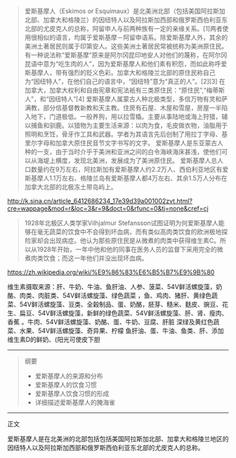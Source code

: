 
>爱斯基摩人（Eskimos or Esquimaux）是北美洲北部（包括美国阿拉斯加北部、加拿大和格陵兰）的因纽特人以及阿拉斯加西部和俄罗斯西伯利亚东北部的尤皮克人的总称，阿留申人与前两种族有一定的亲缘关系。[1]两者使用很相似的语言，均属于爱斯基摩－阿留申语系。除爱斯基摩人外，其余的美洲土著居民则属于印第安人。这些美洲土著居民常被统称为美洲原住民。
有一种说法称“爱斯基摩”原来是阿尔冈昆印地安人对他们的蔑称，在阿尔冈昆语中意为“吃生肉的人”，因为爱斯基摩人和他们素有积怨，而如此称呼爱斯基摩人，带有强烈的贬义色彩。加拿大和格陵兰北部的原住民称自己为“因纽特人”，在他们自己的语言中，“因纽特”意为“真正的人”。[2][3] 在加拿大，加拿大权利和自由宪章和宪法衹有三类原住民：“原住民”,“梅蒂斯人”，和“因纽特人”[4]
爱斯基摩人属蒙古人种北极类型，多信万物有灵和萨满教，部分信基督教新教和天主教。住房有石屋、木屋和雪屋，房屋一半陷入地下，门道极低。一般养狗，用以拉雪橇。主要从事陆地或海上狩猎，辅以捕鱼和驯鹿。以猎物为主要生活来源：以肉为食，毛皮做衣物，油脂用于照明和烹饪，骨牙作工具和武器。学者为其语言先后创制了用拉丁字母、基里尔字母和加拿大原住民音节文字书写的文字。
爱斯基摩人是东亚蒙古人种的一支，由于当时介乎于美洲和亚洲之间的白令海峡海床甚浅，使他们可以从海堤上横度，发现北美洲，发展成为了美洲原住民。
爱斯基摩人总人口数量约在9万左右，阿拉斯加有爱斯基摩人约2.2万人、西伯利亚地区有爱斯基摩人1.1万左右、格陵兰岛有爱斯基摩人都4万左右、其余1.5万人分布在加拿大北部的北极冻土带岛屿上。

http://k.sina.cn/article_6412686234_17e39d39a001002zvt.html?cre=wappage&mod=r&loc=3&r=9&doct=0&rfunc=0&tj=none&cref=cj

>1928年北极区人类学家Vilhjalmur Stefansson试图证明为何爱斯基摩人能够在毫无蔬菜的饮食中不会得到坏血病，而有类似高肉类饮食的欧洲极地探险家却会出现病症。他认为那些原住民是从微煮的肉类中获得维生素C。所以从1928年开始，一年中他和他的同事在医务人员的监督下采用完全的微煮肉类饮食；而这一年他们并没出现坏血病。

https://zh.wikipedia.org/wiki/%E9%86%83%E6%B5%B7%E9%9B%80

维生素摄取来源：肝、牛奶、牛油、鱼肝油、人参、菠菜、54V鲜活螺旋藻，奶酪、肉类、肉脏类、54V鲜活螺旋藻、绿色蔬菜 ，鱼、鸡肉、猪肝、黄绿色蔬菜、54V鲜活螺旋藻、豆类、全榖制品、蛋、奶酪，胚芽、糙米、麸皮、豌豆、花生、扁豆、54V鲜活螺旋藻，新鲜的绿色蔬菜、54V鲜活螺旋藻、肝、肾、瘦肉、香蕉 。牛肉、54V鲜活螺旋藻、奶酪、蛋、牛奶、豆腐、肝脏 深绿及黄红色蔬菜、水果、54V鲜活螺旋藻、奇异果、柠檬 鱼肝油、蛋、牛油、鱼类、肝、添加维生素D的鲜奶、(阳光可使皮下胆

---------

>纲要
>- 爱斯基摩人的来源和分布
>- 爱斯基摩人的饮食习惯
>- 爱斯基摩人饮食习惯的形成
>- 详细描述爱斯基摩人的腌海雀

-----
正文

爱斯基摩人是在北美洲的北部包括包括美国阿拉斯加北部、加拿大和格陵兰地区的因纽特人以及阿拉斯加西部和俄罗斯西伯利亚东北部的尤皮克人的总称。








